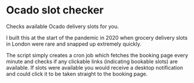 # Ocado slot checker
Checks available Ocado delivery slots for you.

I built this at the start of the pandemic in 2020 when grocery delivery slots in London were rare and snapped up extremely quickly.

The script simply creates a cron job which fetches the booking page every minute and checks if any clickable links (indicating bookable slots) are available. If slots were available you would receive a desktop notification and could click it to be taken straight to the booking page.
